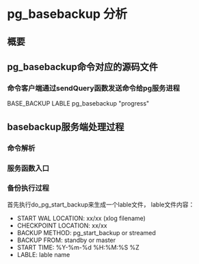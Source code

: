 # pg_basebackup 分析

## 概要

## pg_basebackup命令对应的源码文件

### 命令客户端通过sendQuery函数发送命令给pg服务进程

BASE_BACKUP LABLE pg_basebackup "progress"

## basebackup服务端处理过程

### 命令解析

### 服务函数入口

### 备份执行过程

首先执行do_pg_start_backup来生成一个lable文件， lable文件内容：

- START WAL LOCATION:  xx/xx (xlog filename)
- CHECKPOINT LOCATION: xx/xx
- BACKUP METHOD: pg_start_backup or streamed
- BACKUP FROM: standby or master
- START TIME: %Y-%m-%d %H:%M:%S %Z
- LABLE: lable name